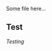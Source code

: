 Some file here...

## Test
_Testing_

<!--
## Bio
I specialize in combining data science tools and financial economics theory to advance empirical finance knowledge. My research interests are international finance, capital markets, machine learning, natural language processing, and empirical asset pricing.

## Education

**PhD in Finance** -- UFPB - Federal University of Paraiba (2018-2021)

**Visiting Scholar** -- UTK - University of Tennessee Knoxville (9/2019 - 6/2020)

**Master in Business Administration** -- FGV - Getúlio Vargas Foundation (2009-2010)

**Bachelor Business Administration** -- UFCG - Federal University of Campina Grande (2001-2007)



## Welcome to GitHub Pages

You can use the [editor on GitHub](https://github.com/gustavocxavier/gxavier.github.io/edit/master/index.md) to maintain and preview the content for your website in Markdown files.

Whenever you commit to this repository, GitHub Pages will run [Jekyll](https://jekyllrb.com/) to rebuild the pages in your site, from the content in your Markdown files.

### Markdown

Markdown is a lightweight and easy-to-use syntax for styling your writing. It includes conventions for

```markdown
Syntax highlighted code block

# Header 1
## Header 2
### Header 3

- Bulleted
- List

1. Numbered
2. List

**Bold** and _Italic_ and `Code` text

[Link](url) and ![Image](src)
```

For more details see [GitHub Flavored Markdown](https://guides.github.com/features/mastering-markdown/).

### Jekyll Themes

Your Pages site will use the layout and styles from the Jekyll theme you have selected in your [repository settings](https://github.com/gustavocxavier/gxavier.github.io/settings). The name of this theme is saved in the Jekyll `_config.yml` configuration file.

### Support or Contact

Having trouble with Pages? Check out our [documentation](https://help.github.com/categories/github-pages-basics/) or [contact support](https://github.com/contact) and we’ll help you sort it out.
-->
